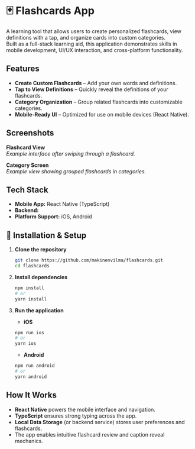 # 🃏 Flashcards App

A learning tool that allows users to create personalized flashcards, view definitions with a tap, and organize cards into custom categories.  
Built as a full-stack learning aid, this application demonstrates skills in mobile development, UI/UX interaction, and cross-platform functionality.

## Features

- **Create Custom Flashcards** – Add your own words and definitions.  
- **Tap to View Definitions** – Quickly reveal the definitions of your flashcards.  
- **Category Organization** – Group related flashcards into customizable categories.  
- **Mobile-Ready UI** – Optimized for use on mobile devices (React Native).

## Screenshots

**Flashcard View**  
_Example interface after swiping through a flashcard._

**Category Screen**  
_Example view showing grouped flashcards in categories._

## Tech Stack

- **Mobile App:** React Native (TypeScript)  
- **Backend:**  
- **Platform Support:** iOS, Android

## 🚀 Installation & Setup

1. **Clone the repository**
   ```bash
   git clone https://github.com/makinenvilma/flashcards.git
   cd flashcards
   ```

2. **Install dependencies**
   ```bash
   npm install
   # or
   yarn install
   ```

3. **Run the application**

   - **iOS**
   ```bash
   npm run ios
   # or
   yarn ios
   ```

   - **Android**
   ```bash
   npm run android
   # or
   yarn android
   ```

## How It Works

- **React Native** powers the mobile interface and navigation.  
- **TypeScript** ensures strong typing across the app.  
- **Local Data Storage** (or backend service) stores user preferences and flashcards.  
- The app enables intuitive flashcard review and caption reveal mechanics.

